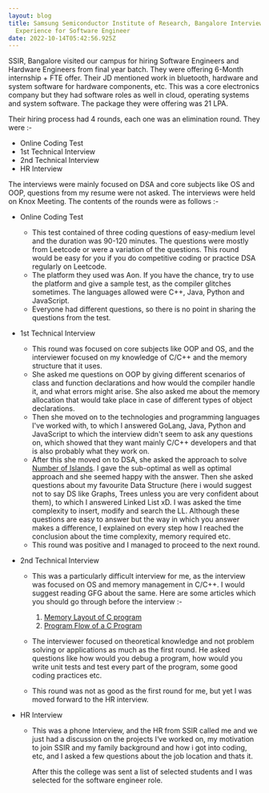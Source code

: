 ```yaml
---
layout: blog
title: Samsung Semiconductor Institute of Research, Bangalore Interview
  Experience for Software Engineer
date: 2022-10-14T05:42:56.925Z
---
```

SSIR, Bangalore visited our campus for hiring Software Engineers and Hardware Engineers from final year batch. They were offering 6-Month internship + FTE offer. Their JD mentioned work in bluetooth, hardware and system software for hardware components, etc. This was a core electronics company but they had software roles as well in cloud, operating systems and system software. The package they were offering was 21 LPA.

Their hiring process had 4 rounds, each one was an elimination round. They were :-

* Online Coding Test
* 1st Technical Interview
* 2nd Technical Interview
* HR Interview

The interviews were mainly focused on DSA and core subjects like OS and OOP, questions from my resume were not asked. The interviews were held on Knox Meeting. The contents of the rounds were as follows :-

* Online Coding Test

  * This test contained of three coding questions of easy-medium level and the duration was 90-120 minutes. The questions were mostly from Leetcode or were a variation of the questions. This round would be easy for you if you do competitive coding or practice DSA regularly on Leetcode.
  * The platform they used was Aon. If you have the chance, try to use the platform and give a sample test, as the compiler glitches sometimes. The languages allowed were C++, Java, Python and JavaScript.
  * Everyone had different questions, so there is no point in sharing the questions from the test.
* 1st Technical Interview

  * This round was focused on core subjects like OOP and OS, and the interviewer focused on my knowledge of C/C++ and the memory structure that it uses.
  * She asked me questions on OOP by giving different scenarios of class and function declarations and how would the compiler handle it, and what errors might arise. She also asked me about the memory allocation that would take place in case of different types of object declarations.
  * Then she moved on to the technologies and programming languages I've worked with, to which I answered GoLang, Java, Python and JavaScript to which the interview didn't seem to ask any questions on, which showed that they want mainly C/C++ developers and that is also probably what they work on.
  * After this she moved on to DSA, she asked the approach to solve [Number of Islands](https://leetcode.com/problems/number-of-islands/). I gave the sub-optimal as well as optimal approach and she seemed happy with the answer. Then she asked questions about my favourite Data Structure (here i would suggest not to say DS like Graphs, Trees unless you are very confident about them), to which I answered Linked List xD. I was asked the time complexity to insert, modify and search the LL. Although these questions are easy to answer but the way in which you answer makes a difference, I explained on every step how I reached the conclusion about the time complexity, memory required etc.
  * This round was positive and I managed to proceed to the next round.
* 2nd Technical Interview

  * This was a particularly difficult interview for me, as the interview was focused on OS and memory management in C/C++. I would suggest reading GFG about the same. Here are some articles which you should go through before the interview :-

    1. [Memory Layout of C program](https://www.geeksforgeeks.org/memory-layout-of-c-program/)
    2. [Program Flow of a C Program](https://www.geeksforgeeks.org/how-does-a-c-program-executes/)
  * The interviewer focused on theoretical knowledge and not problem solving or applications as much as the first round. He asked questions like how would you debug a program, how would you write unit tests and test every part of the program, some good coding practices etc.
  * This round was not as good as the first round for me, but yet I was moved forward to the HR interview.
* HR Interview

  * This was a phone Interview, and the HR from SSIR called me and we just had a discussion on the projects I‘ve worked on, my motivation to join SSIR and my family background and how i got into coding, etc, and I asked a few questions about the job location and thats it.

    After this the college was sent a list of selected students and I was selected for the software engineer role.